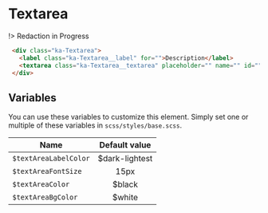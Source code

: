 # Textarea
!> Redaction in Progress

```html
 <div class="ka-Textarea">
   <label class="ka-Textarea__label" for="">Description</label>
   <textarea class="ka-Textarea__textarea" placeholder="" name="" id="" rows="1"></textarea>
 </div>
```

Variables
------
You can use these variables to customize this element. Simply set one or multiple of these variables in `scss/styles/base.scss`.

| Name  | Default value |
| ------- |:-----------:|
| `$textAreaLabelColor`| $dark-lightest |
| `$textAreaFontSize`| 15px |
| `$textAreaColor`| $black |
| `$textAreaBgColor`| $white |
